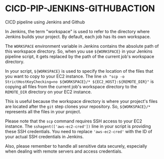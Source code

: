# CICD-PIP-JENKINS-GITHUBACTION
CICD pipeline using Jenkins and Github


In Jenkins, the term "workspace" is used to refer to the directory where Jenkins builds your project. By default, each job has its own workspace. 

The `WORKSPACE` environment variable in Jenkins contains the absolute path of this workspace directory. So, when you use `${WORKSPACE}` in your Jenkins pipeline script, it gets replaced by the path of the current job's workspace directory.

In your script, `${WORKSPACE}` is used to specify the location of the files that you want to copy to your EC2 instance. The line `sh "scp -o StrictHostKeyChecking=no ${WORKSPACE}/* ${EC2_HOST}:${REMOTE_DIR}"` is copying all files from the current job's workspace directory to the `REMOTE_DIR` directory on your EC2 instance.

This is useful because the workspace directory is where your project's files are located after the `git` step clones your repository. So, `${WORKSPACE}/*` represents all the files in your project.

Please note that the `scp` command requires SSH access to your EC2 instance. The `sshagent(['aws-ec2-cred'])` line in your script is providing these SSH credentials. You need to replace `'aws-ec2-cred'` with the ID of your actual SSH credentials in Jenkins. 

Also, please remember to handle all sensitive data securely, especially when dealing with remote servers and access credentials.
